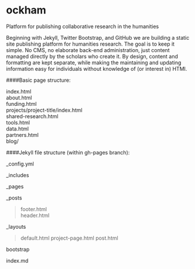 ockham
======

Platform for publishing collaborative research in the humanities

Beginning with Jekyll, Twitter Bootstrap, and GitHub we are building a static site publishing platform for humanities research. The goal is to keep it simple. No CMS, no elaborate back-end administration, just content managed directly by the scholars who create it. By design, content and formatting are kept separate, while making the maintaining and updating information easy for individuals without knowledge of (or interest in) HTMl.



####Basic page structure:  

index.html  
about.html  
funding.html  
projects/project-title/index.html  
shared-research.html  
tools.html  
data.html  
partners.html  
blog/   


####Jekyll file structure (within gh-pages branch): 

_config.yml  

_includes   

_pages

_posts

>footer.html  
>header.html  

_layouts  
>default.html
>project-page.html
>post.html

bootstrap

index.md
